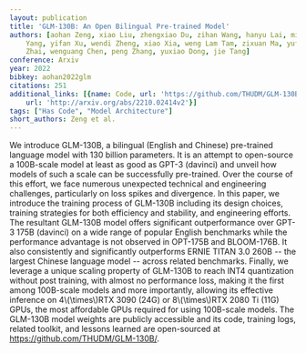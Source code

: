 ```yaml
---
layout: publication
title: 'GLM-130B: An Open Bilingual Pre-trained Model'
authors: [aohan Zeng, xiao Liu, zhengxiao Du, zihan Wang, hanyu Lai, ming Ding, zhuoyi
    Yang, yifan Xu, wendi Zheng, xiao Xia, weng Lam Tam, zixuan Ma, yufei Xue, jidong
    Zhai, wenguang Chen, peng Zhang, yuxiao Dong, jie Tang]
conference: Arxiv
year: 2022
bibkey: aohan2022glm
citations: 251
additional_links: [{name: Code, url: 'https://github.com/THUDM/GLM-130B/'}, {name: Paper,
    url: 'http://arxiv.org/abs/2210.02414v2'}]
tags: ["Has Code", "Model Architecture"]
short_authors: Zeng et al.
---
```

We introduce GLM-130B, a bilingual (English and Chinese) pre-trained language
model with 130 billion parameters. It is an attempt to open-source a 100B-scale
model at least as good as GPT-3 (davinci) and unveil how models of such a scale
can be successfully pre-trained. Over the course of this effort, we face
numerous unexpected technical and engineering challenges, particularly on loss
spikes and divergence. In this paper, we introduce the training process of
GLM-130B including its design choices, training strategies for both efficiency
and stability, and engineering efforts. The resultant GLM-130B model offers
significant outperformance over GPT-3 175B (davinci) on a wide range of popular
English benchmarks while the performance advantage is not observed in OPT-175B
and BLOOM-176B. It also consistently and significantly outperforms ERNIE TITAN
3.0 260B -- the largest Chinese language model -- across related benchmarks.
Finally, we leverage a unique scaling property of GLM-130B to reach INT4
quantization without post training, with almost no performance loss, making it
the first among 100B-scale models and more importantly, allowing its effective
inference on 4\\(\times\\)RTX 3090 (24G) or 8\\(\times\\)RTX 2080 Ti (11G) GPUs, the
most affordable GPUs required for using 100B-scale models. The GLM-130B model
weights are publicly accessible and its code, training logs, related toolkit,
and lessons learned are open-sourced at
https://github.com/THUDM/GLM-130B/.